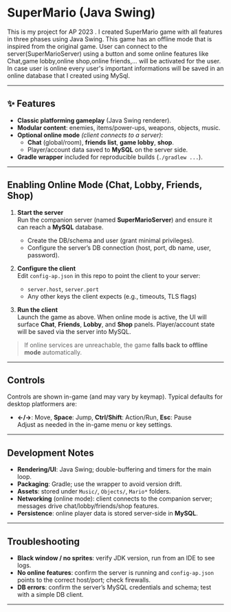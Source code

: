 


# SuperMario (Java Swing)

This is my project for AP 2023 .
I created SuperMario game with all features in three phases using Java Swing.
This game has an offline mode that is inspired from the original game.
User can connect to the server(SuperMarioServer) using a button and some online features like Chat,game lobby,online shop,online friends,... will be activated for the user.
In case user is online every user's important informations will be saved in an online database that I created using MySql.

---

## ✨ Features

- **Classic platforming gameplay** (Java Swing renderer).
- **Modular content**: enemies, items/power-ups, weapons, objects, music.
- **Optional online mode** *(client connects to a server)*:
  - **Chat** (global/room), **friends list**, **game lobby**, **shop**.
  - Player/account data saved to **MySQL** on the server side.
- **Gradle wrapper** included for reproducible builds (`./gradlew ...`).

---

## Enabling Online Mode (Chat, Lobby, Friends, Shop)

1. **Start the server**  
   Run the companion server (named **SuperMarioServer**) and ensure it can reach a **MySQL** database.  
   - Create the DB/schema and user (grant minimal privileges).
   - Configure the server’s DB connection (host, port, db name, user, password).

2. **Configure the client**  
   Edit `config-ap.json` in this repo to point the client to your server:
   - `server.host`, `server.port`
   - Any other keys the client expects (e.g., timeouts, TLS flags)

3. **Run the client**  
   Launch the game as above. When online mode is active, the UI will surface **Chat**, **Friends**, **Lobby**, and **Shop** panels. Player/account state will be saved via the server into MySQL.

> If online services are unreachable, the game **falls back to offline mode** automatically.

---

## Controls

Controls are shown in-game (and may vary by keymap). Typical defaults for desktop platformers are:
- **←/→**: Move, **Space**: Jump, **Ctrl/Shift**: Action/Run, **Esc**: Pause  
Adjust as needed in the in-game menu or key settings.

---

## Development Notes

- **Rendering/UI**: Java Swing; double-buffering and timers for the main loop.
- **Packaging**: Gradle; use the wrapper to avoid version drift.
- **Assets**: stored under `Music/`, `Objects/`, `Mario*` folders.
- **Networking** (online mode): client connects to the companion server; messages drive chat/lobby/friends/shop features.
- **Persistence**: online player data is stored server-side in **MySQL**.

---

## Troubleshooting

- **Black window / no sprites**: verify JDK version, run from an IDE to see logs.
- **No online features**: confirm the server is running and `config-ap.json` points to the correct host/port; check firewalls.
- **DB errors**: confirm the server’s MySQL credentials and schema; test with a simple DB client.

---


